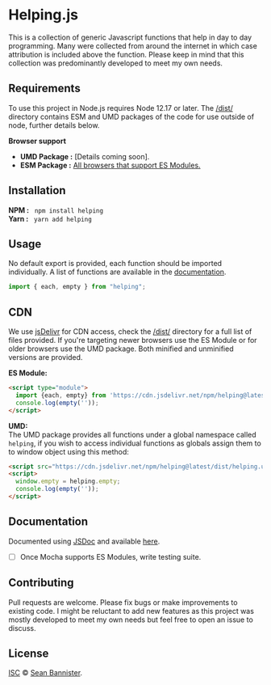 # Helping.js
This is a collection of generic Javascript functions that help in day to day programming. Many were collected from around the internet in which case attribution is included above the function. Please keep in mind that this collection was predominantly developed to meet my own needs.

## Requirements

To use this project in Node.js requires Node 12.17 or later. The [/dist/](https://github.com/SeanBannister/helping/tree/master/dist) directory contains ESM and UMD packages of the code for use outside of node, further details below.

**Browser support**
* **UMD Package :** [Details coming soon].
* **ESM Package :** [All browsers that support ES Modules.](https://caniuse.com/#feat=es6-module)

## Installation

**NPM :** ` npm install helping`\
**Yarn :** ` yarn add helping`

## Usage

No default export is provided, each function should be imported individually. A list of functions are available in the [documentation](https://doxdox.org/seanbannister/helping).

``` javascript
import { each, empty } from "helping";
```

## CDN

We use [jsDelivr](https://www.jsdelivr.com) for CDN access, check the [/dist/](https://www.jsdelivr.com/package/npm/helping?path=dist) directory for a full list of files provided. If you're targeting newer browsers use the ES Module or for older browsers use the UMD package. Both minified and unminified versions are provided.

**ES Module:**
```html
<script type="module">
  import {each, empty} from 'https://cdn.jsdelivr.net/npm/helping@latest/dist/helping.min.js';
  console.log(empty(''));
</script>
```

**UMD:**\
The UMD package provides all functions under a global namespace called `helping`, if you wish to access individual functions as globals assign them to to window object using this method:
```html
<script src="https://cdn.jsdelivr.net/npm/helping@latest/dist/helping.umd.min.js"></script>
<script>
  window.empty = helping.empty;
  console.log(empty(''));
</script>
```


## Documentation

Documented using [JSDoc](https://jsdoc.app/) and available [here](https://doxdox.org/seanbannister/helping).



- [ ] Once Mocha supports ES Modules, write testing suite.

## Contributing

Pull requests are welcome. Please fix bugs or make improvements to existing code. I might be reluctant to add new features as this project was mostly developed to meet my own needs but feel free to open an issue to discuss.

## License
[ISC](https://choosealicense.com/licenses/isc/) © [Sean Bannister](https://github.com/SeanBannister/helping/blob/master/LICENSE.txt).
